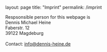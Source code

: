 layout: page
title: "Imprint"
permalink: /imprint

Respsonsible person for this webpage is
<br>
Dennis Michael Heine<br>
Faberstr. 12<br>
39122 Magdeburg<br>
<br>
Contact: info@dennis-heine.de
